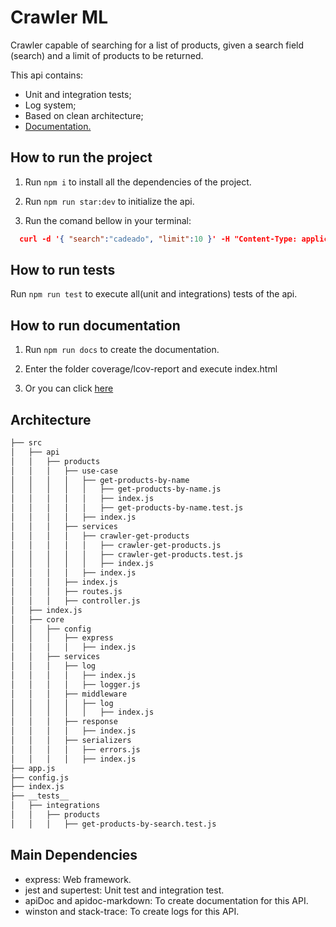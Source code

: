 # Crawler ML

Crawler capable of searching for a list of products, given a search field (search) and a limit of products to be returned.

This api contains:

- Unit and integration tests;
- Log system;
- Based on clean architecture;
- [Documentation.](https://github.com/KelwinHenrique/CrawlerGetProductsML/blob/master/DOCS.md)

## How to run the project

1) Run `npm i` to install all the dependencies of the project.

2) Run `npm run star:dev` to initialize the api.

3) Run the comand bellow in your terminal:
```json
  curl -d '{ "search":"cadeado", "limit":10 }' -H "Content-Type: application/json" -X POST http://localhost:3000/api/products
```

## How to run tests

Run `npm run test` to execute all(unit and integrations) tests of the api.

## How to run documentation

1) Run `npm run docs` to create the documentation.

2) Enter the folder coverage/lcov-report and execute index.html

3) Or you can click [here](https://github.com/KelwinHenrique/CrawlerGetProductsML/blob/master/DOCS.md)

## Architecture

```bash
├── src
│   ├── api
│   │   ├── products
│   │   │   ├── use-case
│   │   │   │   ├── get-products-by-name
│   │   │   │   │   ├── get-products-by-name.js
│   │   │   │   │   ├── index.js
│   │   │   │   │   ├── get-products-by-name.test.js
│   │   │   │   ├── index.js
│   │   │   ├── services
│   │   │   │   ├── crawler-get-products
│   │   │   │   │   ├── crawler-get-products.js
│   │   │   │   │   ├── crawler-get-products.test.js
│   │   │   │   │   ├── index.js
│   │   │   │   ├── index.js
│   │   │   ├── index.js
│   │   │   ├── routes.js
│   │   │   ├── controller.js
│   ├── index.js
│   ├── core
│   │   ├── config
│   │   │   ├── express
│   │   │   │   ├── index.js
│   │   ├── services
│   │   │   ├── log
│   │   │   │   ├── index.js
│   │   │   │   ├── logger.js
│   │   │   ├── middleware
│   │   │   │   ├── log
│   │   │   │   │   ├── index.js
│   │   │   ├── response
│   │   │   │   ├── index.js
│   │   │   ├── serializers
│   │   │   │   ├── errors.js
│   │   │   │   ├── index.js
├── app.js
├── config.js
├── index.js
├── __tests__
│   ├── integrations
│   │   ├── products
│   │   │   ├── get-products-by-search.test.js
```

## Main Dependencies

- express: Web framework.
- jest and supertest: Unit test and integration test.
- apiDoc and apidoc-markdown: To create documentation for this API.
- winston and stack-trace: To create logs for this API.

